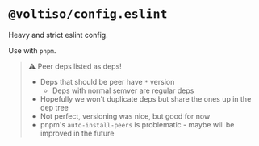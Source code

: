 # `@voltiso/config.eslint`

Heavy and strict eslint config.

Use with `pnpm`.

> ⚠️ Peer deps listed as deps!
>
> - Deps that should be peer have `*` version
>   - Deps with normal semver are regular deps
> - Hopefully we won't duplicate deps but share the ones up in the dep tree
> - Not perfect, versioning was nice, but good for now
> - pnpm's `auto-install-peers` is problematic - maybe will be improved in the
>   future

